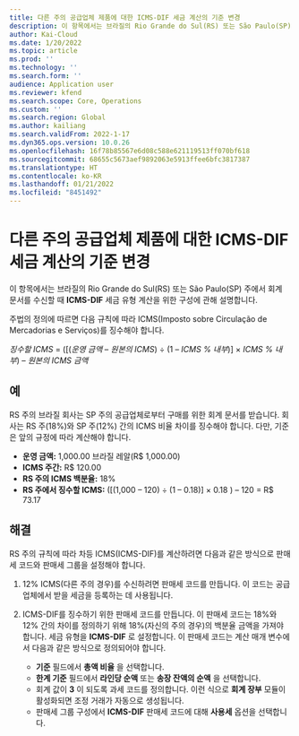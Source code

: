 ```yaml
---
title: 다른 주의 공급업체 제품에 대한 ICMS-DIF 세금 계산의 기준 변경
description: 이 항목에서는 브라질의 Rio Grande do Sul(RS) 또는 São Paulo(SP) 주에서 회계 문서를 수신할 때 ICMS-DIF 세금 유형 계산을 위한 구성에 관해 설명합니다.
author: Kai-Cloud
ms.date: 1/20/2022
ms.topic: article
ms.prod: ''
ms.technology: ''
ms.search.form: ''
audience: Application user
ms.reviewer: kfend
ms.search.scope: Core, Operations
ms.custom: ''
ms.search.region: Global
ms.author: kailiang
ms.search.validFrom: 2022-1-17
ms.dyn365.ops.version: 10.0.26
ms.openlocfilehash: 16f78b85567e6d08c588e621119513ff070bf618
ms.sourcegitcommit: 68655c5673aef9892063e5913ffee6bfc3817387
ms.translationtype: HT
ms.contentlocale: ko-KR
ms.lasthandoff: 01/21/2022
ms.locfileid: "8451492"
---
```

# <a name="basis-change-in-icms-dif-tax-calculations-for-products-from-suppliers-in-other-states"></a>다른 주의 공급업체 제품에 대한 ICMS-DIF 세금 계산의 기준 변경

이 항목에서는 브라질의 Rio Grande do Sul(RS) 또는 São Paulo(SP) 주에서 회계 문서를 수신할 때 **ICMS-DIF** 세금 유형 계산을 위한 구성에 관해 설명합니다.

주법의 정의에 따르면 다음 규칙에 따라 ICMS(Imposto sobre Circulação de Mercadorias e Serviços)를 징수해야 합니다.

*징수할 ICMS* = ([(*운영 금액* – *원본의 ICMS*) ÷ (1 – *ICMS % 내부*)] × *ICMS % 내부*) – *원본의 ICMS 금액*

## <a name="example"></a>예

RS 주의 브라질 회사는 SP 주의 공급업체로부터 구매를 위한 회계 문서를 받습니다. 회사는 RS 주(18%)와 SP 주(12%) 간의 ICMS 비율 차이를 징수해야 합니다. 다만, 기준은 앞의 규정에 따라 계산해야 합니다.

- **운영 금액:** 1,000.00 브라질 레알(R$ 1,000.00)
- **ICMS 주간:** R$ 120.00
- **RS 주의 ICMS 백분율:** 18%
- **RS 주에서 징수할 ICMS:** (\[(1,000 – 120) ÷ (1 – 0.18)\] × 0.18 ) – 120 = R$ 73.17 

## <a name="resolution"></a>해결

RS 주의 규칙에 따라 차등 ICMS(ICMS-DIF)를 계산하려면 다음과 같은 방식으로 판매세 코드와 판매세 그룹을 설정해야 합니다.

1. 12% ICMS(다른 주의 경우)를 수신하려면 판매세 코드를 만듭니다. 이 코드는 공급업체에서 받을 세금을 등록하는 데 사용됩니다.
2. ICMS-DIF를 징수하기 위한 판매세 코드를 만듭니다. 이 판매세 코드는 18%와 12% 간의 차이를 정의하기 위해 18%(자신의 주의 경우)의 백분율 금액을 가져야 합니다. 세금 유형을 **ICMS-DIF** 로 설정합니다. 이 판매세 코드는 계산 매개 변수에서 다음과 같은 방식으로 정의되어야 합니다.

    - **기준** 필드에서 **총액 비율** 을 선택합니다.
    - **한계 기준** 필드에서 **라인당 순액** 또는 **송장 잔액의 순액** 을 선택합니다.
    - 회계 값이 **3** 이 되도록 과세 코드를 정의합니다. 이런 식으로 **회계 장부** 모듈이 활성화되면 조정 거래가 자동으로 생성됩니다.
    - 판매세 그룹 구성에서 **ICMS-DIF** 판매세 코드에 대해 **사용세** 옵션을 선택합니다.
